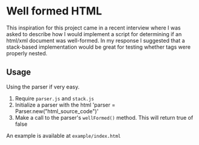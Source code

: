 # Well formed HTML

This inspiration for this project came in a recent interview where I was asked to describe how I would implement a script for determining if an html/xml document was well-formed. In my response I suggested that a stack-based implementation would be great for testing whether tags were properly nested.

## Usage

Using the parser if very easy.

1. Require `parser.js` and `stack.js`
2. Initialize a parser with the html 'parser = Parser.new("html_source_code")'
3. Make a call to the parser's `wellFormed()` method. This will return true of false

An example is available at `example/index.html`
